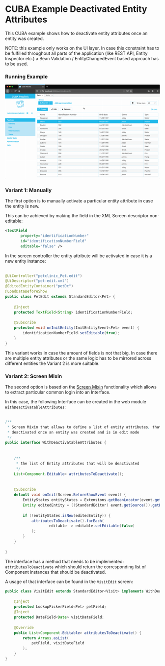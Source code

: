 # CUBA Example Deactivated Entity Attributes

This CUBA example shows how to deactivate entity attributes once an entity was created.

NOTE: this example only works on the UI layer. In case this constraint has to be fulfilled throughout 
all parts of the application (like REST API, Entity Inspector etc.) a Bean Validation / EntityChangedEvent based approach 
has to be used.

### Running Example
![overview](img/overview.gif)


### Variant 1: Manually

The first option is to manually activate a particular entity attribute in case the entity 
is new.

This can be achieved by making the field in the XML Screen descriptor non-editable:
```xml
<textField 
       property="identificationNumber" 
       id="identificationNumberField" 
       editable="false" />
``` 

In the screen controller the entity attribute will be activated in case it is a new entity instance:

```java

@UiController("petclinic_Pet.edit")
@UiDescriptor("pet-edit.xml")
@EditedEntityContainer("petDc")
@LoadDataBeforeShow
public class PetEdit extends StandardEditor<Pet> {

    @Inject
    protected TextField<String> identificationNumberField;

    @Subscribe
    protected void onInitEntity(InitEntityEvent<Pet> event) {
        identificationNumberField.setEditable(true);
    }
}
```

This variant works in case the amount of fields is not that big. In case there are multiple
entity attributes or the same logic has to be mirrored across different entities the Variant 2 is more suitable.


### Variant 2: Screen Mixin

The second option is based on the [Screen Mixin](https://doc.cuba-platform.com/manual-latest/screen_mixins.html) functionality
which allows to extract particular common login into an Interface.

In this case, the following Interface can be created in the web module `WithDeactivatableAttributes`:

```java

/**
 * Screen Mixin that allows to define a list of entity attributes, that should be
 * deactivated once an entity was created and is in edit mode
 */
public interface WithDeactivatableAttributes {


    /**
     * the list of Entity attributes that will be deactivated
     */
    List<Component.Editable> attributesToDeactivate();


    @Subscribe
    default void onInit(Screen.BeforeShowEvent event) {
        EntityStates entityStates = Extensions.getBeanLocator(event.getSource()).get(EntityStates.class);
        Entity editedEntity = ((StandardEditor) event.getSource()).getEditedEntity();

        if (!entityStates.isNew(editedEntity)) {
            attributesToDeactivate().forEach(
                    editable -> editable.setEditable(false)
            );
        }
    }

}
```

The interface has a method that needs to be implemented: `attributesToDeactivate` which should return the
corresponding list of Component instances that should be deactivated.

A usage of that interface can be found in the `VisitEdit` screen:

```java
public class VisitEdit extends StandardEditor<Visit> implements WithDeactivatableAttributes {

    @Inject
    protected LookupPickerField<Pet> petField;
    @Inject
    protected DateField<Date> visitDateField;

    @Override
    public List<Component.Editable> attributesToDeactivate() {
        return Arrays.asList(
            petField, visitDateField
        );
    }
}
```

